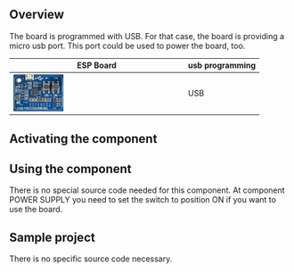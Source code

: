 ## Overview
The board is programmed with USB. For that case, the board is providing a micro usb port. This port could be used to power the board, too.

ESP Board | usb programming
--- | ---
<img src="/images/esp32/block_usb_programming.png"  width="30%"> | USB

## Activating the component


## Using the component
There is no special source code needed for this component. At component POWER SUPPLY you need to set the switch to position ON if you want to use the board.


## Sample project
There is no specific source code necessary.
